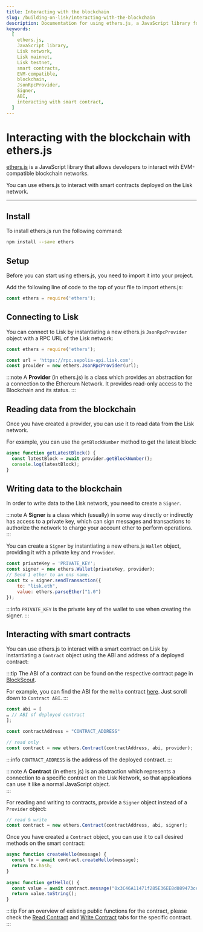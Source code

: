 ```yaml
---
title: Interacting with the blockchain
slug: /building-on-lisk/interacting-with-the-blockchain
description: Documentation for using ethers.js, a JavaScript library for EVM-compatible blockchain interactions. This page covers installation, setup, connecting to the Lisk network, reading and writing blockchain data, and interacting with smart contracts.
keywords:
  [
    ethers.js,
    JavaScript library,
    Lisk network,
    Lisk mainnet,
    Lisk testnet,
    smart contracts,
    EVM-compatible,
    blockchain,
    JsonRpcProvider,
    Signer,
    ABI,
    interacting with smart contract,
  ]
---
```


# Interacting with the blockchain with ethers.js

[ethers.js](https://docs.ethers.org/v6/) is a JavaScript library that allows developers to interact with EVM-compatible blockchain networks.

You can use ethers.js to interact with smart contracts deployed on the Lisk network.

---

## Install

To install ethers.js run the following command:

```bash
npm install --save ethers
```

## Setup

Before you can start using ethers.js, you need to import it into your project.

Add the following line of code to the top of your file to import ethers.js:

```javascript
const ethers = require('ethers');
```

## Connecting to Lisk

You can connect to Lisk by instantiating a new ethers.js `JsonRpcProvider` object with a RPC URL of the Lisk network:

```javascript
const ethers = require('ethers');

const url = 'https://rpc.sepolia-api.lisk.com';
const provider = new ethers.JsonRpcProvider(url);
```

:::note
A **Provider** (in ethers.js) is a class which provides an abstraction for a connection to the Ethereum Network. It provides read-only access to the Blockchain and its status.
:::

## Reading data from the blockchain

Once you have created a provider, you can use it to read data from the Lisk network.

For example, you can use the `getBlockNumber` method to get the latest block:

```javascript
async function getLatestBlock() {
  const latestBlock = await provider.getBlockNumber();
  console.log(latestBlock);
}
```

## Writing data to the blockchain

In order to write data to the Lisk network, you need to create a `Signer`.

:::note
A **Signer** is a class which (usually) in some way directly or indirectly has access to a private key, which can sign messages and transactions to authorize the network to charge your account ether to perform operations.
:::

You can create a `Signer` by instantiating a new ethers.js `Wallet` object, providing it with a private key and `Provider`.

```javascript
const privateKey = 'PRIVATE_KEY';
const signer = new ethers.Wallet(privateKey, provider);
// Send 1 ether to an ens name.
const tx = signer.sendTransaction({
    to: "lisk.eth",
    value: ethers.parseEther("1.0")
});
```

:::info
`PRIVATE_KEY` is the private key of the wallet to use when creating the signer.
:::

## Interacting with smart contracts

You can use ethers.js to interact with a smart contract on Lisk by instantiating a `Contract` object using the ABI and address of a deployed contract:

:::tip
The ABI of a contract can be found on the respective contract page in [BlockScout](https://sepolia-blockscout.lisk.com/).

For example, you can find the ABI for the `Hello` contract [here](https://sepolia-blockscout.lisk.com/address/0xb18eb752813c2fbedfdf2be6e5e842a85a3b8539?tab=contact_code). Just scroll down to `Contract ABI`.
:::

```javascript
const abi = [
… // ABI of deployed contract
];

const contractAddress = "CONTRACT_ADDRESS"

// read only
const contract = new ethers.Contract(contractAddress, abi, provider);
```

:::info
`CONTRACT_ADDRESS` is the address of the deployed contract.
:::

:::note
A **Contract** (in ethers.js) is an abstraction which represents a connection to a specific contract on the Lisk Network, so that applications can use it like a normal JavaScript object.	
:::

For reading and writing to contracts, provide a `Signer` object instead of a `Provider` object:

```javascript
// read & write 
const contract = new ethers.Contract(contractAddress, abi, signer);
```

Once you have created a `Contract` object, you can use it to call desired methods on the smart contract:

```javascript
async function createHello(message) {
  const tx = await contract.createHello(message);
  return tx.hash;
}
  
async function getHello() {
  const value = await contract.message("0x3C46A11471f285E36EE8d089473ce98269D1b081");
  return value.toString();
}
```

:::tip
For an overview of existing public functions for the contract, please check the [Read Contract](https://sepolia-blockscout.lisk.com/address/0xb18eb752813c2fbedfdf2be6e5e842a85a3b8539?tab=read_contract) and [Write Contract](https://sepolia-blockscout.lisk.com/address/0xb18eb752813c2fbedfdf2be6e5e842a85a3b8539?tab=write_contract) tabs for the specific contract.
:::